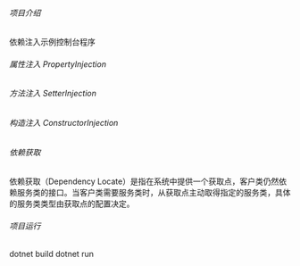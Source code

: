 ###### 项目介绍
依赖注入示例控制台程序

###### 属性注入 PropertyInjection

###### 方法注入 SetterInjection

###### 构造注入 ConstructorInjection

###### 依赖获取 
依赖获取（Dependency Locate）是指在系统中提供一个获取点，客户类仍然依赖服务类的接口。当客户类需要服务类时，从获取点主动取得指定的服务类，具体的服务类类型由获取点的配置决定。

###### 项目运行
dotnet build
dotnet run

